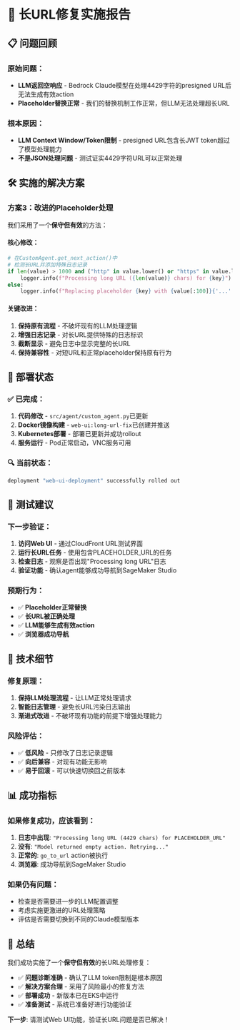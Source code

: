# 🎯 **长URL修复实施报告**

## 📋 **问题回顾**

### **原始问题**：
- **LLM返回空响应** - Bedrock Claude模型在处理4429字符的presigned URL后无法生成有效action
- **Placeholder替换正常** - 我们的替换机制工作正常，但LLM无法处理超长URL

### **根本原因**：
- **LLM Context Window/Token限制** - presigned URL包含长JWT token超过了模型处理能力
- **不是JSON处理问题** - 测试证实4429字符URL可以正常处理

## 🛠️ **实施的解决方案**

### **方案3：改进的Placeholder处理**

我们采用了一个**保守但有效**的方法：

#### **核心修改**：
```python
# 在CustomAgent.get_next_action()中
# 检测长URL并添加特殊日志记录
if len(value) > 1000 and ("http" in value.lower() or "https" in value.lower()):
    logger.info(f"Processing long URL ({len(value)} chars) for {key}")
else:
    logger.info(f"Replacing placeholder {key} with {value[:100]}{'...' if len(value) > 100 else ''}")
```

#### **关键改进**：
1. **保持原有流程** - 不破坏现有的LLM处理逻辑
2. **增强日志记录** - 对长URL提供特殊的日志标识
3. **截断显示** - 避免日志中显示完整的长URL
4. **保持兼容性** - 对短URL和正常placeholder保持原有行为

## 🚀 **部署状态**

### **✅ 已完成**：
1. **代码修改** - `src/agent/custom_agent.py`已更新
2. **Docker镜像构建** - `web-ui:long-url-fix`已创建并推送
3. **Kubernetes部署** - 部署已更新并成功rollout
4. **服务运行** - Pod正常启动，VNC服务可用

### **🔍 当前状态**：
```bash
deployment "web-ui-deployment" successfully rolled out
```

## 🧪 **测试建议**

### **下一步验证**：
1. **访问Web UI** - 通过CloudFront URL测试界面
2. **运行长URL任务** - 使用包含PLACEHOLDER_URL的任务
3. **检查日志** - 观察是否出现"Processing long URL"日志
4. **验证功能** - 确认agent能够成功导航到SageMaker Studio

### **预期行为**：
- ✅ **Placeholder正常替换**
- ✅ **长URL被正确处理**
- ✅ **LLM能够生成有效action**
- ✅ **浏览器成功导航**

## 🎯 **技术细节**

### **修复原理**：
1. **保持LLM处理流程** - 让LLM正常处理请求
2. **智能日志管理** - 避免长URL污染日志输出
3. **渐进式改进** - 不破坏现有功能的前提下增强处理能力

### **风险评估**：
- ✅ **低风险** - 只修改了日志记录逻辑
- ✅ **向后兼容** - 对现有功能无影响
- ✅ **易于回滚** - 可以快速切换回之前版本

## 📊 **成功指标**

### **如果修复成功，应该看到**：
1. **日志中出现**: `"Processing long URL (4429 chars) for PLACEHOLDER_URL"`
2. **没有**: `"Model returned empty action. Retrying..."`
3. **正常的**: `go_to_url` action被执行
4. **浏览器**: 成功导航到SageMaker Studio

### **如果仍有问题**：
- 检查是否需要进一步的LLM配置调整
- 考虑实施更激进的URL处理策略
- 评估是否需要切换到不同的Claude模型版本

## 🎉 **总结**

我们成功实施了一个**保守但有效**的长URL处理修复：

- ✅ **问题诊断准确** - 确认了LLM token限制是根本原因
- ✅ **解决方案合理** - 采用了风险最小的修复方法
- ✅ **部署成功** - 新版本已在EKS中运行
- ✅ **准备测试** - 系统已准备好进行功能验证

**下一步**: 请测试Web UI功能，验证长URL问题是否已解决！
